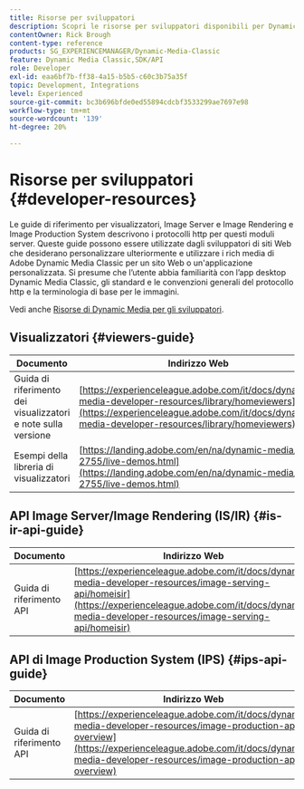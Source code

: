 ```yaml
---
title: Risorse per sviluppatori
description: Scopri le risorse per sviluppatori disponibili per Dynamic Media.
contentOwner: Rick Brough
content-type: reference
products: SG_EXPERIENCEMANAGER/Dynamic-Media-Classic
feature: Dynamic Media Classic,SDK/API
role: Developer
exl-id: eaa6bf7b-ff38-4a15-b5b5-c60c3b75a35f
topic: Development, Integrations
level: Experienced
source-git-commit: bc3b696bfde0ed55894cdcbf3533299ae7697e98
workflow-type: tm+mt
source-wordcount: '139'
ht-degree: 20%

---
```


# Risorse per sviluppatori {#developer-resources}

Le guide di riferimento per visualizzatori, Image Server e Image Rendering e Image Production System descrivono i protocolli http per questi moduli server. Queste guide possono essere utilizzate dagli sviluppatori di siti Web che desiderano personalizzare ulteriormente e utilizzare i rich media di Adobe Dynamic Media Classic per un sito Web o un&#39;applicazione personalizzata. Si presume che l’utente abbia familiarità con l’app desktop Dynamic Media Classic, gli standard e le convenzioni generali del protocollo http e la terminologia di base per le immagini.

Vedi anche [Risorse di Dynamic Media per gli sviluppatori](https://experienceleague.adobe.com/it/docs/dynamic-media-developer-resources).

## Visualizzatori {#viewers-guide}

| Documento | Indirizzo Web |
| --- | --- |
| Guida di riferimento dei visualizzatori e note sulla versione | [https://experienceleague.adobe.com/it/docs/dynamic-media-developer-resources/library/homeviewers](https://experienceleague.adobe.com/it/docs/dynamic-media-developer-resources/library/homeviewers) |
| Esempi della libreria di visualizzatori | [https://landing.adobe.com/en/na/dynamic-media/ctir-2755/live-demos.html](https://landing.adobe.com/en/na/dynamic-media/ctir-2755/live-demos.html) |

## API Image Server/Image Rendering (IS/IR) {#is-ir-api-guide}

| Documento | Indirizzo Web |
| --- | --- |
| Guida di riferimento API | [https://experienceleague.adobe.com/it/docs/dynamic-media-developer-resources/image-serving-api/homeisir](https://experienceleague.adobe.com/it/docs/dynamic-media-developer-resources/image-serving-api/homeisir) |

## API di Image Production System (IPS) {#ips-api-guide}

| Documento | Indirizzo Web |
| --- | --- |
| Guida di riferimento API | [https://experienceleague.adobe.com/it/docs/dynamic-media-developer-resources/image-production-api/c-overview](https://experienceleague.adobe.com/it/docs/dynamic-media-developer-resources/image-production-api/c-overview) |

<!-- ## Image Authoring {#ia}

| Document| Web address |
| --- | --- |
| User Guide | Contact Adobe Dynamic Media Classic technical support for this documentation. |
| Release Notes | Contact Adobe Dynamic Media Classic technical support for this documentation. |

## Dynamic Media Classic API {#dmc-api}

| Document | Web address |
| --- | --- |
| API Reference Guide | Contact Adobe Dynamic Media Classic technical support for documentation. |
 -->










<!-- 

**Web-to-Print**

|Document|Web address|
|--- |--- |
|Reference Guide|[https://www.adobe.com/go/learn_s7_webtoprint_en](https://www.adobe.com/go/learn_s7_webtoprint_en)| 

-->
